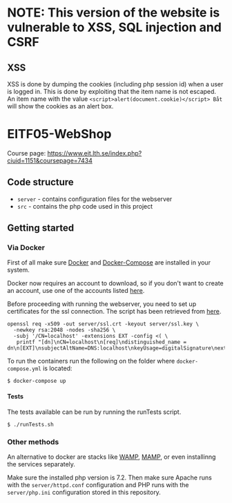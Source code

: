 # NOTE: This version of the website is vulnerable to XSS, SQL injection and CSRF
## XSS
XSS is done by dumping the cookies (including php session id) when a user is logged in. This is done by exploiting that the item
name is not escaped. An item name with the value `<script>alert(document.cookie)</script> Båt` will show the cookies as an alert box.

# EITF05-WebShop

Course page: https://www.eit.lth.se/index.php?ciuid=1151&coursepage=7434

## Code structure
* `server` - contains configuration files for the webserver
* `src` - contains the php code used in this project

## Getting started

### Via Docker
First of all make sure [Docker](https://docs.docker.com/install/) and [Docker-Compose](https://docs.docker.com/compose/install/) are installed in your system. 

Docker now requires an account to download, so if you don't want to create an account, use one of the accounts listed [here](http://bugmenot.com/view/docker.com).

Before proceeding with running the webserver, you need to set up certificates for the ssl connection.
The script has been retrieved from [here](https://letsencrypt.org/docs/certificates-for-localhost/).

```
openssl req -x509 -out server/ssl.crt -keyout server/ssl.key \
  -newkey rsa:2048 -nodes -sha256 \
  -subj '/CN=localhost' -extensions EXT -config <( \
   printf "[dn]\nCN=localhost\n[req]\ndistinguished_name = dn\n[EXT]\nsubjectAltName=DNS:localhost\nkeyUsage=digitalSignature\nextendedKeyUsage=serverAuth")
```


To run the containers run the following on the folder where `docker-compose.yml` is located:
```
$ docker-compose up
```

#### Tests
The tests available can be run by running the runTests script.
```
$ ./runTests.sh
```

### Other methods
An alternative to docker are stacks like [WAMP](http://www.wampserver.com/en/), [MAMP](https://www.mamp.info/en/), or even installinng the services separately.

Make sure the installed php version is 7.2. Then make sure Apache runs with the `server/httpd.conf` configuration and PHP runs with the `server/php.ini` configuration stored in this repository.
